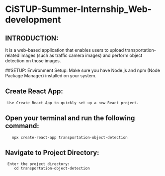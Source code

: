 # CiSTUP-Summer-Internship_Web-development

## INTRODUCTION:
    
   It is a web-based application that enables users to upload transportation-related images (such as traffic camera images) and perform object detection on those images.
   
##SETUP:
 Environment Setup:
     Make sure you have Node.js and npm (Node Package Manager) installed on your system.
## Create React App:
     Use Create React App to quickly set up a new React project.
 ## Open your terminal and run the following command:
       npx create-react-app transportation-object-detection
 ## Navigate to Project Directory:
     Enter the project directory:
        cd transportation-object-detection
